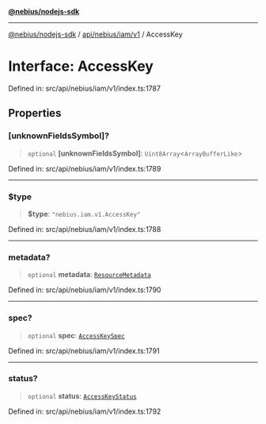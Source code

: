 [**@nebius/nodejs-sdk**](../../../../../README.md)

---

[@nebius/nodejs-sdk](../../../../../README.md) / [api/nebius/iam/v1](../README.md) / AccessKey

# Interface: AccessKey

Defined in: src/api/nebius/iam/v1/index.ts:1787

## Properties

### \[unknownFieldsSymbol\]?

> `optional` **\[unknownFieldsSymbol\]**: `Uint8Array`\<`ArrayBufferLike`\>

Defined in: src/api/nebius/iam/v1/index.ts:1789

---

### $type

> **$type**: `"nebius.iam.v1.AccessKey"`

Defined in: src/api/nebius/iam/v1/index.ts:1788

---

### metadata?

> `optional` **metadata**: [`ResourceMetadata`](../../../common/v1/interfaces/ResourceMetadata.md)

Defined in: src/api/nebius/iam/v1/index.ts:1790

---

### spec?

> `optional` **spec**: [`AccessKeySpec`](AccessKeySpec.md)

Defined in: src/api/nebius/iam/v1/index.ts:1791

---

### status?

> `optional` **status**: [`AccessKeyStatus`](AccessKeyStatus.md)

Defined in: src/api/nebius/iam/v1/index.ts:1792
